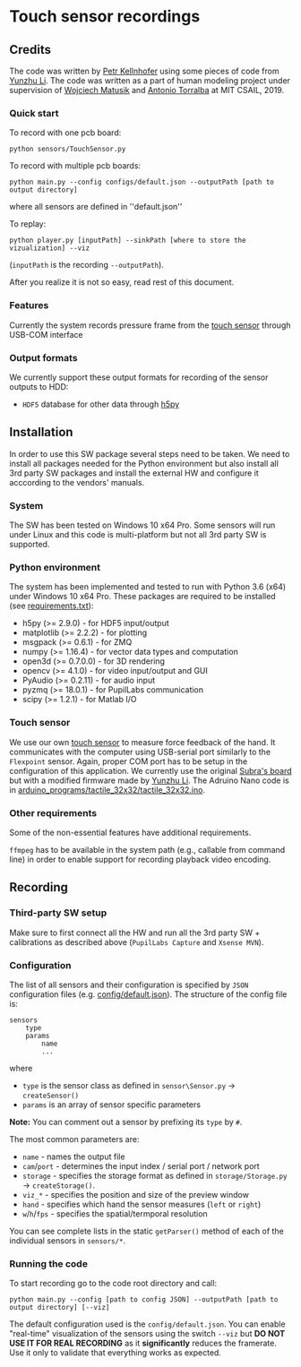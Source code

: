 # Touch sensor recordings

## Credits

The code was written by [Petr Kellnhofer](https://people.csail.mit.edu/pkellnho/) using some pieces of code from [Yunzhu Li](https://people.csail.mit.edu/liyunzhu/). The code was written as a part of human modeling project under supervision of [Wojciech Matusik](https://people.csail.mit.edu/wojciech/) and [Antonio Torralba](https://web.mit.edu/torralba/www/) at MIT CSAIL, 2019.

### Quick start

To record with one pcb board: 
```
python sensors/TouchSensor.py
```

To record with multiple pcb boards:
```
python main.py --config configs/default.json --outputPath [path to output directory]
```
where all sensors are defined in ''default.json''

To replay:
```
python player.py [inputPath] --sinkPath [where to store the vizualization] --viz
```
(`inputPath` is the recording `--outputPath`).

After you realize it is not so easy, read rest of this document.

### Features

Currently the system records pressure frame from the [touch sensor](https://github.com/Erkil1452/touch) through USB-COM interface

### Output formats

We currently support these output formats for recording of the sensor outputs to HDD:
- `HDF5` database for other data through [h5py](https://www.h5py.org/)


## Installation

In order to use this SW package several steps need to be taken. We need to install all packages needed for the Python environment but also install all 3rd party SW packages and install the external HW and configure it acccording to the vendors' manuals.

### System
The SW has been tested on Windows 10 x64 Pro. Some sensors will run under Linux and this code is multi-platform but not all 3rd party SW is supported.

### Python environment
The system has been implemented and tested to run with Python 3.6 (x64) under Windows 10 x64 Pro. These packages are required to be installed (see [requirements.txt](requirements.txt)):
- h5py  (>= 2.9.0) - for HDF5 input/output
- matplotlib (>= 2.2.2) - for plotting
- msgpack (>= 0.6.1) - for ZMQ
- numpy (>= 1.16.4) - for vector data types and computation
- open3d (>= 0.7.0.0) - for 3D rendering
- opencv (>= 4.1.0) - for video input/output and GUI
- PyAudio (>= 0.2.11) - for audio input
- pyzmq (>= 18.0.1) - for PupilLabs communication
- scipy (>= 1.2.1) - for Matlab I/O




### Touch sensor

We use our own [touch sensor](https://github.com/Erkil1452/touch) to measure force feedback of the hand. It communicates with the computer using USB-serial port similarly to the `Flexpoint` sensor. Again, proper COM port has to be setup in the configuration of this application. We currently use the original [Subra's board](http://humangrasp.io) but with a modified firmware made by [Yunzhu Li](https://people.csail.mit.edu/liyunzhu/). The Adruino Nano code is in [arduino_programs/tactile_32x32/tactile_32x32.ino](arduino_programs/tactile_32x32/tactile_32x32.ino).




### Other requirements

Some of the non-essential features have additional requirements.

`ffmpeg` has to be available in the system path (e.g., callable from command line) in order to enable support for recording playback video encoding.



## Recording

### Third-party SW setup

Make sure to first connect all the HW and run all the 3rd party SW + calibrations as described above (`PupilLabs Capture` and `Xsense MVN`).

### Configuration

The list of all sensors and their configuration is specified by `JSON` configuration files (e.g. [config/default.json](configs/default.json)). The structure of the config file is:
```
sensors
    type
    params
        name
        ...
```
where
- `type` is the sensor class as defined in `sensor\Sensor.py` -> `createSensor()`
- `params` is an array of sensor specific parameters

**Note:** You can comment out a sensor by prefixing its `type` by `#`.

The most common parameters are:
- `name` - names the output file
- `cam`/`port` - determines the input index / serial port / network port
- `storage` - specifies the storage format as defined in `storage/Storage.py` -> `createStorage()`.
- `viz_*` - specifies the position and size of the preview window
- `hand` - specifies which hand the sensor measures (`left` or `right`)
- `w`/`h`/`fps` - specifies the spatial/termporal resolution

You can see complete lists in the static `getParser()` method of each of the individual sensors in `sensors/*`.


### Running the code

To start recording go to the code root directory and call:
```
python main.py --config [path to config JSON] --outputPath [path to output directory] [--viz]
```
The default configuration used is the `config/default.json`.
You can enable "real-time" visualization of the sensors using the switch `--viz` but **DO NOT USE IT FOR REAL RECORDING** as it **significantly** reduces the framerate. Use it only to validate that everything works as expected.




